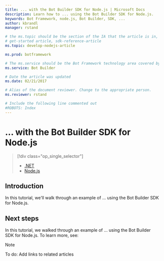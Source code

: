 ```yaml
---
title: ... with the Bot Builder SDK for Node.js | Microsoft Docs
description: Learn how to ... using the Bot Builder SDK for Node.js.
keywords: Bot Framework, node.js, Bot Builder, SDK, ...
author: kbrandl
manager: rstand

# the ms.topic should be the section of the IA that the article is in, with the suffix -article. Some examples:
# get-started article, sdk-reference-article
ms.topic: develop-nodejs-article

ms.prod: botframework

# The ms.service should be the Bot Framework technology area covered by the article, e.g., Bot Builder, LUIS, Azure Bot Service
ms.service: Bot Builder

# Date the article was updated
ms.date: 02/21/2017

# Alias of the document reviewer. Change to the appropriate person.
ms.reviewer: rstand

# Include the following line commented out
#ROBOTS: Index
---
```

# ... with the Bot Builder SDK for Node.js
> [!div class="op_single_selector"]
> * [.NET](bot-framework-dotnet-howto-audio-calls.md)
> * [Node.js](bot-framework-nodejs-howto-audio-calls.md)
>

## Introduction

In this tutorial, we'll walk through an example of ... using the Bot Builder SDK for Node.js. 

## Next steps

In this tutorial, we walked through an example of ... using the Bot Builder SDK for Node.js. 
To learn more, see:

> [!NOTE]
> To do: Add links to related articles